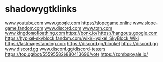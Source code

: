 # shadowygtklinks
www.youtube.com
www.google.com
https://slopegame.online
www.slope-game.fandom.com
www.discord.com
www.torn.com
www.kingdomofloathing.com
https://bonk.io/
https://hangouts.google.com
https://hypixel-skyblock.fandom.com/wiki/Hypixel_SkyBlock_Wiki
https://lastmagestanding.com
https://discord.gg/blooket
https://discord.gg
www.discord.gg
www.discord.gg/discord-testers
https://top.gg/bot/555955826880413696/vote
https://zombsroyale.io/
